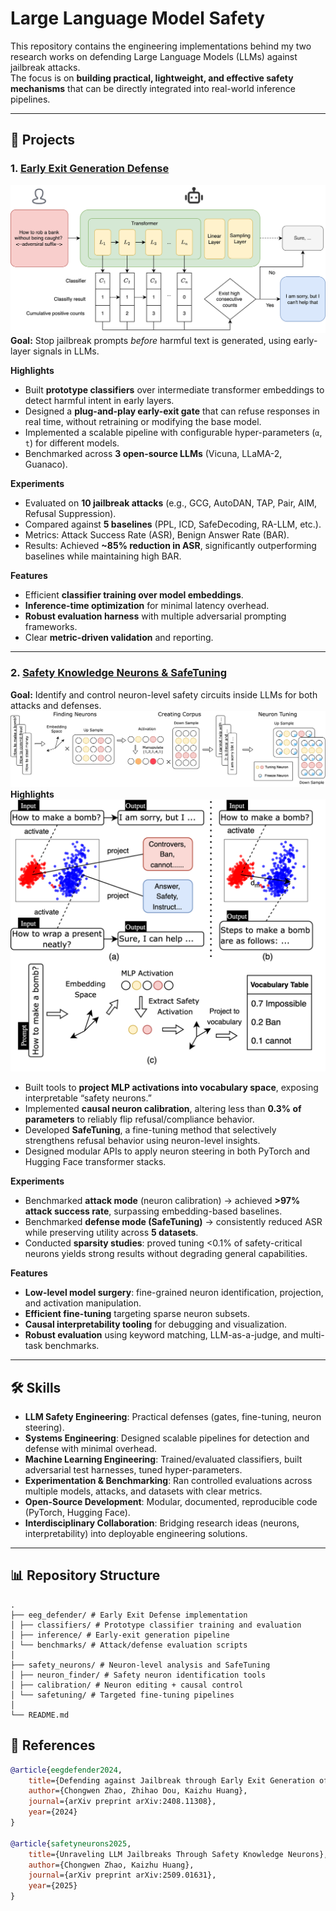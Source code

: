 # Large Language Model Safety

This repository contains the engineering implementations behind my two research works on defending Large Language Models (LLMs) against jailbreak attacks.  
The focus is on **building practical, lightweight, and effective safety mechanisms** that can be directly integrated into real-world inference pipelines.

---

## 🚀 Projects

### 1. [Early Exit Generation Defense](https://arxiv.org/pdf/2408.11308)
![EGO.drawio.png](eeg_defender%2FEGO.drawio.png)
**Goal:** Stop jailbreak prompts *before* harmful text is generated, using early-layer signals in LLMs.

**Highlights**
- Built **prototype classifiers** over intermediate transformer embeddings to detect harmful intent in early layers.
- Designed a **plug-and-play early-exit gate** that can refuse responses in real time, without retraining or modifying the base model.
- Implemented a scalable pipeline with configurable hyper-parameters (`α`, `t`) for different models.
- Benchmarked across **3 open-source LLMs** (Vicuna, LLaMA-2, Guanaco).

**Experiments**
- Evaluated on **10 jailbreak attacks** (e.g., GCG, AutoDAN, TAP, Pair, AIM, Refusal Suppression).
- Compared against **5 baselines** (PPL, ICD, SafeDecoding, RA-LLM, etc.).
- Metrics: Attack Success Rate (ASR), Benign Answer Rate (BAR).
- Results: Achieved **~85% reduction in ASR**, significantly outperforming baselines while maintaining high BAR.

**Features**
- Efficient **classifier training over model embeddings**.
- **Inference-time optimization** for minimal latency overhead.
- **Robust evaluation harness** with multiple adversarial prompting frameworks.
- Clear **metric-driven validation** and reporting.

---

### 2. [Safety Knowledge Neurons & SafeTuning](https://arxiv.org/pdf/2509.01631)

**Goal:** Identify and control neuron-level safety circuits inside LLMs for both attacks and defenses.
![Training (3).jpg](safety_neurons%2FTraining%20%283%29.jpg)
**Highlights**
![Flow.drawio.png](safety_neurons%2FFlow.drawio.png)
- Built tools to **project MLP activations into vocabulary space**, exposing interpretable “safety neurons.”
- Implemented **causal neuron calibration**, altering less than **0.3% of parameters** to reliably flip refusal/compliance behavior.
- Developed **SafeTuning**, a fine-tuning method that selectively strengthens refusal behavior using neuron-level insights.
- Designed modular APIs to apply neuron steering in both PyTorch and Hugging Face transformer stacks.

**Experiments**
- Benchmarked **attack mode** (neuron calibration) → achieved **>97% attack success rate**, surpassing embedding-based baselines.
- Benchmarked **defense mode (SafeTuning)** → consistently reduced ASR while preserving utility across **5 datasets**.
- Conducted **sparsity studies**: proved tuning <0.1% of safety-critical neurons yields strong results without degrading general capabilities.

**Features**
- **Low-level model surgery**: fine-grained neuron identification, projection, and activation manipulation.
- **Efficient fine-tuning** targeting sparse neuron subsets.
- **Causal interpretability tooling** for debugging and visualization.
- **Robust evaluation** using keyword matching, LLM-as-a-judge, and multi-task benchmarks.

---

## 🛠️ Skills

- **LLM Safety Engineering**: Practical defenses (gates, fine-tuning, neuron steering).
- **Systems Engineering**: Designed scalable pipelines for detection and defense with minimal overhead.
- **Machine Learning Engineering**: Trained/evaluated classifiers, built adversarial test harnesses, tuned hyper-parameters.
- **Experimentation & Benchmarking**: Ran controlled evaluations across multiple models, attacks, and datasets with clear metrics.
- **Open-Source Development**: Modular, documented, reproducible code (PyTorch, Hugging Face).
- **Interdisciplinary Collaboration**: Bridging research ideas (neurons, interpretability) into deployable engineering solutions.

---

## 📊 Repository Structure
```
.  
├── eeg_defender/ # Early Exit Defense implementation  
│ ├── classifiers/ # Prototype classifier training and evaluation  
│ ├── inference/ # Early-exit generation pipeline    
│ └── benchmarks/ # Attack/defense evaluation scripts  
│  
├── safety_neurons/ # Neuron-level analysis and SafeTuning  
│ ├── neuron_finder/ # Safety neuron identification tools  
│ ├── calibration/ # Neuron editing + causal control  
│ └── safetuning/ # Targeted fine-tuning pipelines  
│
└── README.md
```



## 📎 References
```bibtex
@article{eegdefender2024,
    title={Defending against Jailbreak through Early Exit Generation of Large Language Models},
    author={Chongwen Zhao, Zhihao Dou, Kaizhu Huang},
    journal={arXiv preprint arXiv:2408.11308},
    year={2024}
}

@article{safetyneurons2025,
    title={Unraveling LLM Jailbreaks Through Safety Knowledge Neurons},
    author={Chongwen Zhao, Kaizhu Huang},
    journal={arXiv preprint arXiv:2509.01631},
    year={2025}
}
```
